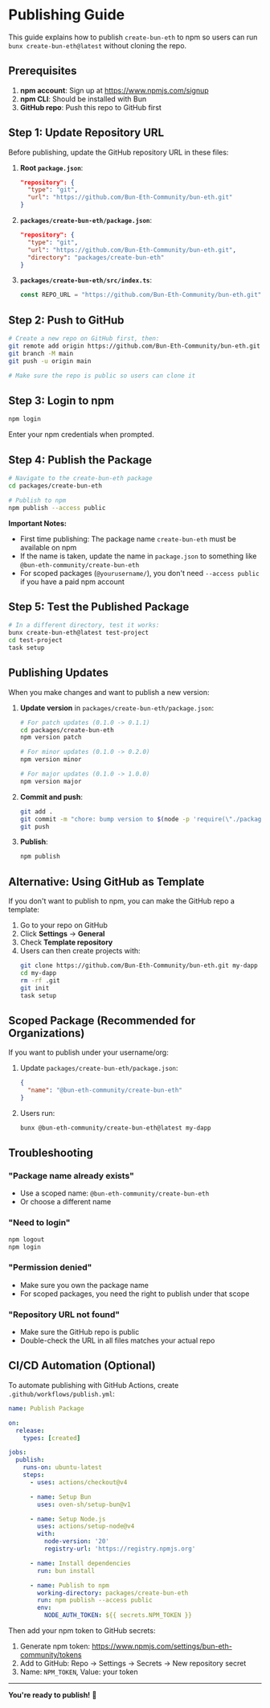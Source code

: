 # Publishing Guide

This guide explains how to publish `create-bun-eth` to npm so users can run `bunx create-bun-eth@latest` without cloning the repo.

## Prerequisites

1. **npm account**: Sign up at https://www.npmjs.com/signup
2. **npm CLI**: Should be installed with Bun
3. **GitHub repo**: Push this repo to GitHub first

## Step 1: Update Repository URL

Before publishing, update the GitHub repository URL in these files:

1. **Root `package.json`**:
   ```json
   "repository": {
     "type": "git",
     "url": "https://github.com/Bun-Eth-Community/bun-eth.git"
   }
   ```

2. **`packages/create-bun-eth/package.json`**:
   ```json
   "repository": {
     "type": "git",
     "url": "https://github.com/Bun-Eth-Community/bun-eth.git",
     "directory": "packages/create-bun-eth"
   }
   ```

3. **`packages/create-bun-eth/src/index.ts`**:
   ```typescript
   const REPO_URL = "https://github.com/Bun-Eth-Community/bun-eth.git";
   ```

## Step 2: Push to GitHub

```bash
# Create a new repo on GitHub first, then:
git remote add origin https://github.com/Bun-Eth-Community/bun-eth.git
git branch -M main
git push -u origin main

# Make sure the repo is public so users can clone it
```

## Step 3: Login to npm

```bash
npm login
```

Enter your npm credentials when prompted.

## Step 4: Publish the Package

```bash
# Navigate to the create-bun-eth package
cd packages/create-bun-eth

# Publish to npm
npm publish --access public
```

**Important Notes:**
- First time publishing: The package name `create-bun-eth` must be available on npm
- If the name is taken, update the name in `package.json` to something like `@bun-eth-community/create-bun-eth`
- For scoped packages (`@yourusername/`), you don't need `--access public` if you have a paid npm account

## Step 5: Test the Published Package

```bash
# In a different directory, test it works:
bunx create-bun-eth@latest test-project
cd test-project
task setup
```

## Publishing Updates

When you make changes and want to publish a new version:

1. **Update version** in `packages/create-bun-eth/package.json`:
   ```bash
   # For patch updates (0.1.0 -> 0.1.1)
   cd packages/create-bun-eth
   npm version patch

   # For minor updates (0.1.0 -> 0.2.0)
   npm version minor

   # For major updates (0.1.0 -> 1.0.0)
   npm version major
   ```

2. **Commit and push**:
   ```bash
   git add .
   git commit -m "chore: bump version to $(node -p 'require(\"./package.json\").version')"
   git push
   ```

3. **Publish**:
   ```bash
   npm publish
   ```

## Alternative: Using GitHub as Template

If you don't want to publish to npm, you can make the GitHub repo a template:

1. Go to your repo on GitHub
2. Click **Settings** → **General**
3. Check **Template repository**
4. Users can then create projects with:
   ```bash
   git clone https://github.com/Bun-Eth-Community/bun-eth.git my-dapp
   cd my-dapp
   rm -rf .git
   git init
   task setup
   ```

## Scoped Package (Recommended for Organizations)

If you want to publish under your username/org:

1. Update `packages/create-bun-eth/package.json`:
   ```json
   {
     "name": "@bun-eth-community/create-bun-eth"
   }
   ```

2. Users run:
   ```bash
   bunx @bun-eth-community/create-bun-eth@latest my-dapp
   ```

## Troubleshooting

### "Package name already exists"
- Use a scoped name: `@bun-eth-community/create-bun-eth`
- Or choose a different name

### "Need to login"
```bash
npm logout
npm login
```

### "Permission denied"
- Make sure you own the package name
- For scoped packages, you need the right to publish under that scope

### "Repository URL not found"
- Make sure the GitHub repo is public
- Double-check the URL in all files matches your actual repo

## CI/CD Automation (Optional)

To automate publishing with GitHub Actions, create `.github/workflows/publish.yml`:

```yaml
name: Publish Package

on:
  release:
    types: [created]

jobs:
  publish:
    runs-on: ubuntu-latest
    steps:
      - uses: actions/checkout@v4

      - name: Setup Bun
        uses: oven-sh/setup-bun@v1

      - name: Setup Node.js
        uses: actions/setup-node@v4
        with:
          node-version: '20'
          registry-url: 'https://registry.npmjs.org'

      - name: Install dependencies
        run: bun install

      - name: Publish to npm
        working-directory: packages/create-bun-eth
        run: npm publish --access public
        env:
          NODE_AUTH_TOKEN: ${{ secrets.NPM_TOKEN }}
```

Then add your npm token to GitHub secrets:
1. Generate npm token: https://www.npmjs.com/settings/bun-eth-community/tokens
2. Add to GitHub: Repo → Settings → Secrets → New repository secret
3. Name: `NPM_TOKEN`, Value: your token

---

**You're ready to publish!** 🚀

